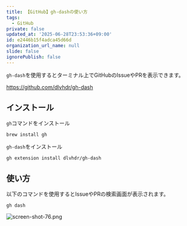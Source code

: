 ```yaml
---
title: 【GitHub】gh-dashの使い方
tags:
  - GitHub
private: false
updated_at: '2025-06-28T23:53:36+09:00'
id: e2446b15f4adca45d66d
organization_url_name: null
slide: false
ignorePublish: false
---
```

`gh-dash`を使用するとターミナル上でGitHubのIssueやPRを表示できます。

https://github.com/dlvhdr/gh-dash

## インストール

`gh`コマンドをインストール

```terminal
brew install gh
```

`gh-dash`をインストール

```terminal
gh extension install dlvhdr/gh-dash
```

## 使い方

以下のコマンドを使用するとIssueやPRの検索画面が表示されます。

```terminal 
gh dash
```

![screen-shot-76.png](https://qiita-image-store.s3.ap-northeast-1.amazonaws.com/0/2342443/77e52c14-cae4-44ab-9dbe-32973fb9680d.png)


